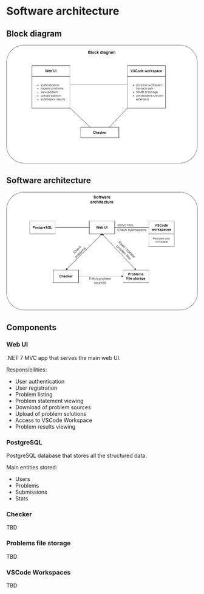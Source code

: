 # Software architecture

## Block diagram
![Block diagram](photos/block-diagram.png)

## Software architecture
![Software architecture](photos/software-architecture.png)

## Components
### Web UI
.NET 7 MVC app that serves the main web UI.

Responsibilities:
* User authentication
* User registration
* Problem listing
* Problem statement viewing
* Download of problem sources
* Upload of problem solutions
* Access to VSCode Workspace
* Problem results viewing

### PostgreSQL
PostgreSQL database that stores all the structured data.

Main entities stored:
* Users
* Problems
* Submissions
* Stats

### Checker
TBD

### Problems file storage
TBD

### VSCode Workspaces
TBD